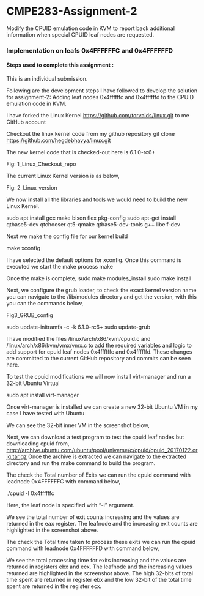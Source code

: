 # CMPE283-Assignment-2 <br>

Modify the CPUID emulation code in KVM to report back additional information when special CPUID leaf nodes are requested.

 ### Implementation on  leafs 0x4FFFFFFC and 0x4FFFFFFD <br>
 
 #### Steps used to complete this assignment :
This is an individual submission.

Following are the development steps I have followed to develop the solution for assignment-2:  Adding leaf nodes 0x4ffffffc and 0x4ffffffd to the CPUID emulation code in KVM.

I have forked the Linux Kernel  https://github.com/torvalds/linux.git  to me GitHub account

Checkout the linux kernel code from my github repository 
                       git clone https://github.com/hegdebhavya/linux.git 

The new kernel code that is checked-out here is 6.1.0-rc6+

Fig: 1_Linux_Checkout_repo

The current Linux Kernel version is as below,

Fig: 2_Linux_version

We now install all the libraries and tools we would need to build the new Linux Kernel.

sudo apt install gcc make bison flex pkg-config 
sudo apt-get install qtbase5-dev qtchooser qt5-qmake qtbase5-dev-tools g++ libelf-dev

Next we make the config file for our kernel build 

make xconfig

I have selected the default options for xconfig. Once this command is executed we start the make process
 	make

Once the make is complete, 
sudo make modules_install
sudo make install

Next, we configure the grub loader, to check the exact kernel version name you can navigate to the /lib/modules directory and get the version, with this you can the commands below, 

Fig3_GRUB_config

sudo update-initramfs -c -k 6.1.0-rc6+
sudo update-grub

I have modified the files /linux/arch/x86/kvm/cpuid.c and /linux/arch/x86/kvm/vmx/vmx.c to add the required variables and logic to add support for cpuid leaf nodes 0x4ffffffc and 0x4ffffffd. These changes are committed to the current GitHub repository and commits can be seen here.

To test the cpuid modifications we will now install virt-manager and run a 32-bit Ubuntu Virtual 

sudo apt install virt-manager

Once virt-manager is installed we can create a new 32-bit  Ubuntu VM in my case I have tested with Ubuntu 

We can see the 32-bit inner VM in the screenshot below,


Next, we can download a test program to test the cpuid leaf nodes but downloading cpuid from,
http://archive.ubuntu.com/ubuntu/pool/universe/c/cpuid/cpuid_20170122.orig.tar.gz
Once the archive is extracted we can navigate to the extracted directory and run the make command to build the program.

The check the Total number of Exits we can run the cpuid command with leadnode 0x4FFFFFFC with command below,

./cpuid -l 0x4ffffffc    

Here, the leaf node is specified with “-l” argument.

We see the total number of exit counts increasing and the values are returned in the eax register. The leafnode and the increasing exit counts are highlighted in the screenshot above.

The check the Total time taken to process these exits we can run the cpuid command with leadnode 0x4FFFFFFD with command below,



We see the total processing time for exits increasing and the values are returned in registers ebx and ecx. The leafnode and the increasing values returned are highlighted in the screenshot above. The high 32-bits of total time spent are returned in register ebx and the low 32-bit of the total time spent are returned in the register ecx.
